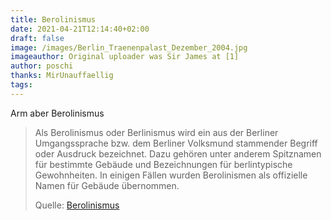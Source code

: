 ```yaml
---
title: Berolinismus
date: 2021-04-21T12:14:40+02:00
draft: false
image: /images/Berlin_Traenenpalast_Dezember_2004.jpg
imageauthor: Original uploader was Sir James at [1]
author: poschi
thanks: MirUnauffaellig
tags: 
---
```


Arm aber Berolinismus

> Als Berolinismus oder Berlinismus wird ein aus der Berliner Umgangssprache
> bzw. dem Berliner Volksmund stammender Begriff oder Ausdruck bezeichnet. Dazu
> gehören unter anderem Spitznamen für bestimmte Gebäude und Bezeichnungen für
> berlintypische Gewohnheiten. In einigen Fällen wurden Berolinismen als
> offizielle Namen für Gebäude übernommen.
>
> Quelle: [Berolinismus](https://de.wikipedia.org/wiki/Berolinismus)
